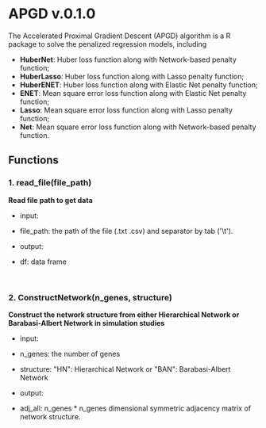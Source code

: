 <!-- README.md is generated from README.Rmd. Please edit that file -->

# APGD v.0.1.0

<!-- badges: start -->

The Accelerated Proximal Gradient Descent (APGD) algorithm is a R package to solve the penalized regression models, including 

- **HuberNet**: Huber loss function along with Network-based penalty function;
- **HuberLasso**: Huber loss function along with Lasso penalty function;
- **HuberENET**: Huber loss function along with Elastic Net penalty function;
- **ENET**: Mean square error loss function along with Elastic Net penalty function;
- **Lasso**: Mean square error loss function along with Lasso penalty function;
- **Net**: Mean square error loss function along with Network-based penalty function.

## Functions

<!-- badges: start -->

### 1. read_file(file_path)
**Read file path to get data**

- input:   
 - file_path: the path of the file (.txt .csv) and separator by tab ('\t'). 
  
- output:   
 - df: data frame    

&emsp; &emsp;
   	
### 2. ConstructNetwork(n_genes, structure)
**Construct the network structure from either Hierarchical Network or Barabasi-Albert Network in simulation studies**   

- input:   
 - n_genes: the number of genes   
 - structure: "HN": Hierarchical Network or  "BAN": Barabasi-Albert Network   

- output:   
 - adj_all: n_genes * n_genes dimensional symmetric adjacency matrix of network structure.	  
	

	
	
	
